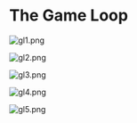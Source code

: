 # The Game Loop

<p><img src="https://vertexschool.instructure.com/courses/288/files/17110/preview?verifier=aM7N0qoM3QyNS7FJbIG5X1mTR5GTNCf8hkObzZvk" alt="gl1.png" data-api-endpoint="https://vertexschool.instructure.com/api/v1/courses/288/files/17110" data-api-returntype="File"></p>
<p><img src="https://vertexschool.instructure.com/courses/288/files/17111/preview?verifier=WWb32IMGMF85QiyoQdcOMs3TJnoYRAKCDNVptEYI" alt="gl2.png" data-api-endpoint="https://vertexschool.instructure.com/api/v1/courses/288/files/17111" data-api-returntype="File"></p>
<p><img src="https://vertexschool.instructure.com/courses/288/files/17112/preview?verifier=GM4l5xl2YAJFAbusbFq95HLrd28msbzCPUmqQjzN" alt="gl3.png" data-api-endpoint="https://vertexschool.instructure.com/api/v1/courses/288/files/17112" data-api-returntype="File"></p>
<p><img src="https://vertexschool.instructure.com/courses/288/files/17113/preview?verifier=slxDlfByczimd64lfaKgftt40Q0fgZXjj036ObSV" alt="gl4.png" data-api-endpoint="https://vertexschool.instructure.com/api/v1/courses/288/files/17113" data-api-returntype="File"></p>
<p><img src="https://vertexschool.instructure.com/courses/288/files/17114/preview?verifier=PKAJyLaQlt7yCCp3N8mNdwiumIONiYYzvrxPeIVp" alt="gl5.png" data-api-endpoint="https://vertexschool.instructure.com/api/v1/courses/288/files/17114" data-api-returntype="File"></p>